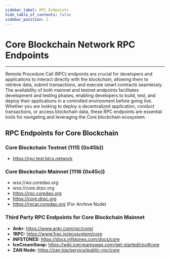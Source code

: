 ```yaml
---
sidebar_label: RPC Endpoints
hide_table_of_contents: false
sidebar_position: 2
---
```


# Core Blockchain Network RPC Endpoints
---

Remote Procedure Call (RPC) endpoints are crucial for developers and applications to interact directly with the blockchain, allowing them to retrieve data, submit transactions, and execute smart contracts seamlessly. The availability of both mainnet and testnet endpoints facilitates development and testing phases, enabling developers to build, test, and deploy their applications in a controlled environment before going live. Whether you are looking to deploy a decentralized application, conduct transactions, or access blockchain data, these RPC endpoints are essential tools for navigating and leveraging the Core blockchain ecosystem.

## RPC Endpoints for Core Blockchain

### Core Blockchain Testnet (1115 (0x45b))
* https://rpc.test.btcs.network

### Core Blockchain Mainnet (1116 (0x45c))
* wss://ws.coredao.org
* wss://core.drpc.org 
* https://rpc.coredao.org 
* https://core.drpc.org
* https://rpcar.coredao.org (For Archive Node)

### Third Party RPC Endpoints for Core Blockchain Mainnet
* **Ankr:** https://www.ankr.com/rpc/core/
* **1RPC:** https://www.1rpc.io/ecosystem/core 
* **INFSTONES:** https://docs.infstones.com/docs/core
* **IceCreamSwap:** https://wiki.icecreamswap.com/get-started/rpc#core
* **ZAN Node:** https://zan.top/service/public-rpc/core 
